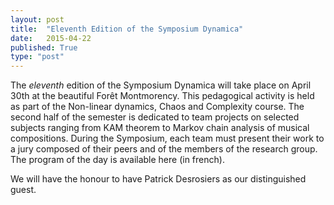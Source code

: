 ```yaml
---
layout: post
title:  "Eleventh Edition of the Symposium Dynamica"
date:   2015-04-22
published: True
type: "post"
---
```


The _eleventh_ edition of the Symposium Dynamica will take place on April 30th at the beautiful Forêt Montmorency. This pedagogical activity is held as part of the Non-linear dynamics, Chaos and Complexity course. The second half of the semester is dedicated to team projects on selected subjects ranging from KAM theorem to Markov chain analysis of musical compositions. During the Symposium, each team must present their work to a jury composed of their peers and of the members of the research group. The program of the day is available here (in french).


 We will have the honour to have Patrick Desrosiers as our distinguished guest.




